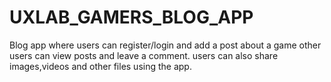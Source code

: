 # UXLAB_GAMERS_BLOG_APP
Blog app where users can register/login and add a post about a game
other users can view posts and leave a comment.
users can also share images,videos and other files using the app.


